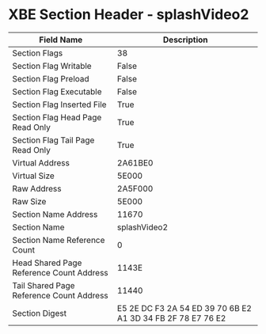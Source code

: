 # XBE Section Header - splashVideo2

| Field Name | Description |
|---|---|
| Section Flags | 38 |
| Section Flag Writable | False |
| Section Flag Preload | False |
| Section Flag Executable | False |
| Section Flag Inserted File | True |
| Section Flag Head Page Read Only | True |
| Section Flag Tail Page Read Only | True |
| Virtual Address | 2A61BE0 |
| Virtual Size | 5E000 |
| Raw Address | 2A5F000 |
| Raw Size | 5E000 |
| Section Name Address | 11670 |
| Section Name | splashVideo2 |
| Section Name Reference Count | 0 |
| Head Shared Page Reference Count Address | 1143E |
| Tail Shared Page Reference Count Address | 11440 |
| Section Digest | E5 2E DC F3 2A 54 ED 39 70 6B E2 A1 3D 34 FB 2F 78 E7 76 E2 |

